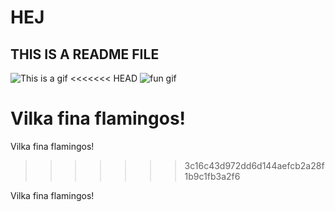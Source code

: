 # HEJ

## THIS IS A README FILE

![This is a gif](https://media1.giphy.com/media/qqlaATEafHFHq/giphy.gif?cid=ecf05e476fw3ool9lahtjonl0q1loa8651w0mi2pmybj2url&rid=giphy.gif&ct=g)
<<<<<<< HEAD
![fun gif](https://media0.giphy.com/media/LBgmyXjkls7gZ3ReTp/giphy.gif?cid=ecf05e47uh2mmuvy07y2s84tkir8nabanx36r24weayrquru&rid=giphy.gif&ct=g)

Vilka fina flamingos!
=======

Vilka fina flamingos!
>>>>>>> 3c16c43d972dd6d144aefcb2a28f1b9c1fb3a2f6

Vilka fina flamingos!